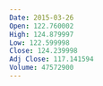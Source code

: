 ```yaml
---
Date: 2015-03-26
Open: 122.760002
High: 124.879997
Low: 122.599998
Close: 124.239998
Adj Close: 117.141594
Volume: 47572900
---
```

